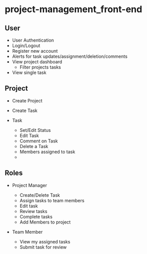 # project-management_front-end


## User

- User Authentication
- Login/Logout
- Register new account
- Alerts for task updates/assignment/deletion/comments
- View project dashboard
  - Filter projects tasks
- View single task

## Project

- Create Project
- Create Task
  
- Task
  - Set/Edit Status
  - Edit Task
  - Comment on Task
  - Delete a Task
  - Members assigned to task
  - 
  
## Roles

- Project Manager
  - Create/Delete Task
  - Assign tasks to team members
  - Edit task
  - Review tasks
  - Complete tasks
  - Add Members to project
  
- Team Member
  - View my assigned tasks
  - Submit task for review
